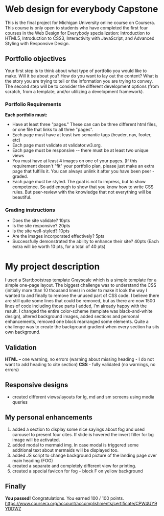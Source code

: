 # Web design for everybody Capstone

This is the final project for Michigan University online course on Coursera. This course is only open to students who have completed the first four courses in the Web Design for Everybody specialization: Introduction to HTML5, Introduction to CSS3, Interactivity with JavaScript, and Advanced Styling with Responsive Design.

## Portfolio objectives
Your first step is to think about what type of portfolio you would like to make. Will it be about you? How do you want to lay out the content? What is the story you are trying to tell or the information you are trying to convey. The second step will be to consider the different development options (from scratch, from a template, and/or utilizing a development framework). 

### Portfolio Requirements
**Each portfolio must:**
- Have at least three "pages." These can can be three different html files, or one file that links to all three "pages". 
- Each page must have at least two semantic tags (header, nav, footer, etc)
- Each page must validate at validator.w3.org.
- Each page must be responsive -- there must be at least two unique views
- You must have at least 4 images on one of your pages. (If this requirement doesn't "fit" your portfolio plan, please just make an extra page that fulfills it. You can always unlink it after you have been peer -graded.
- Each page must be styled. The goal is not to impress, but to show competence. So add enough to show that you know how to write CSS rules. But peer-review with the knowledge that not everything will be beautiful.

### Grading instructions
- Does the site validate? 10pts
- Is the site responsive? 20pts
- Is the site well-styled? 10pts
- Are the images incorporated effectively? 5pts
- Successfully demonstrated the ability to enhance their site? 40pts (Each extra will be worth 10 pts, for a total of 40 pts)

# My project description
I used a Startbootstrap template Grayscale which is a simple template for a simple one-page layout. The biggest challenge was to understand the CSS (initially more than 10 thousand lines) in order to make it look the way I wanted to and finally to remove the unused part of CSS code. I believe there are still quite some lines that could be removed, but as there are now 1500 lines of code including those parts I added, I’m already happy with the result.
I changed the entire color-scheme (template was black-and-white design), altered background images, added sections and personal enhancements, removed one block rearranged some elements. Quite a challenge was to create the background gradient when every section ha sits own background.

## Validation
**HTML** – one warning, no errors (warning about missing heading - I do not want to add heading to cite section)
**CSS** - fully validated (no warnings, no errors)

## Responsive designs
- created different views/layouts for lg, md and sm screens using media queries

## My personal enhancements
1. added a section to display some nice sayings about fog and used carousel to present four cites. If slide is hovered the invert filter for bg image will be activated.
2. added modal to mermaid img. In case modal is triggered some additional text about mermaids will be displayed too.
3. added JS script to change background picture of the landing page over main heading (FOG)
4. created a separate and completely different view for printing. 
5. created a special favicon for fog – block F on yellow background


## Finally
**You passed!** Congratulations. You earned 100 / 100 points.
https://www.coursera.org/account/accomplishments/certificate/CPW4UY9YDDWZ
